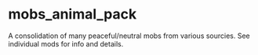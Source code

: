 # mobs_animal_pack

A consolidation of many peaceful/neutral mobs from various sourcies. See individual mods for info and details.

